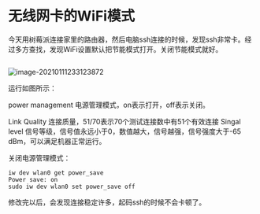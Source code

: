 # 无线网卡的WiFi模式

今天用树莓派连接家里的路由器，然后电脑ssh连接的时候，发现ssh非常卡。经过多方查找，发现WiFi设置默认把节能模式打开。关闭节能模式就好。

```

```

![image-20210111233123872](E:\学习笔记\picture\image-20210111233123872.png)

运行如图所示：

power management 电源管理模式，on表示打开，off表示关闭。

Link Quality 连接质量，51/70表示70个测试连接数中有51个有效连接
Singal level 信号等级，信号值永远小于0，数值越大，信号越强，信号强度大于-65 dBm，可以满足机器正常运行。

关闭电源管理模式：

```
iw dev wlan0 get power_save 
Power save: on
sudo iw dev wlan0 set power_save off
```

修改完以后，会发现连接稳定许多，起码ssh的时候不会卡顿了。